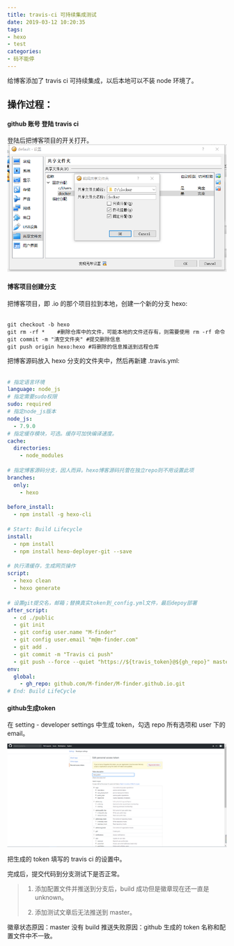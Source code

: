 ```yaml
---
title: travis-ci 可持续集成测试
date: 2019-03-12 10:20:35
tags: 
- hexo
- test
categories:
- 码不能停
---
```



给博客添加了  travis ci 可持续集成，以后本地可以不装 node 环境了。

<!--more-->

## 操作过程：


#### github 账号 登陆 travis ci
登陆后把博客项目的开关打开。
![](/images/set.png)

#### 博客项目创建分支
把博客项目，即 .io 的那个项目拉到本地，创建一个新的分支 hexo:

```git

git checkout -b hexo
git rm -rf *    #删除仓库中的文件，可能本地的文件还存有，则需要使用 rm -rf 命令
git commit -m "清空文件夹" #提交删除信息
git push origin hexo:hexo #将删除的信息推送到远程仓库

```

把博客源码放入 hexo 分支的文件夹中，然后再新建 .travis.yml:
```yml

# 指定语言环境
language: node_js
# 指定需要sudo权限
sudo: required
# 指定node_js版本
node_js:
  - 7.9.0
# 指定缓存模块，可选。缓存可加快编译速度。
cache:
  directories:
    - node_modules

# 指定博客源码分支，因人而异。hexo博客源码托管在独立repo则不用设置此项
branches:
  only:
    - hexo

before_install:
  - npm install -g hexo-cli

# Start: Build Lifecycle
install:
  - npm install
  - npm install hexo-deployer-git --save

# 执行清缓存，生成网页操作
script:
  - hexo clean
  - hexo generate

# 设置git提交名，邮箱；替换真实token到_config.yml文件，最后depoy部署
after_script:
  - cd ./public
  - git init
  - git config user.name "M-finder"
  - git config user.email "m@m-finder.com"
  - git add .
  - git commit -m "Travis ci push"
  - git push --force --quiet "https://${travis_token}@${gh_repo}" master:master
env:
  global:
    - gh_repo: github.com/M-finder/M-finder.github.io.git
# End: Build LifeCycle

```

#### github生成token
在 setting - developer settings 中生成 token，勾选 repo 所有选项和 user 下的 email。

![](/images/github-set.png)

把生成的 token 填写的 travis ci 的设置中。

完成后，提交代码到分支测试下是否正常。

>1. 添加配置文件并推送到分支后，build 成功但是徽章现在还一直是 unknown。
>
>2. 添加测试文章后无法推送到 master。

徽章状态原因：master 没有 build
推送失败原因：github 生成的 token 名称和配置文件中不一致。 
